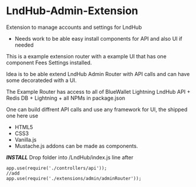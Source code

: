 # LndHub-Admin-Extension

Extension to manage accounts and settings for LndHub

- Needs work to be able easy install components for API and also UI if needed

This is a example extension router with a example UI that has one component Fees Settings installed.

Idea is to be able extend LndHub Admin Router with API calls and can have some decorateded with a UI.

The Example Router has access to all of BlueWallet Lightning LndHub API + Redis DB + Lightning + all NPMs in package.json

One can build diffrent API calls and use any framework for UI, the shipped one here use 
- HTML5
- CSS3
- Vanilla.js
- Mustache.js
addons can be made as components.

***INSTALL***
Drop folder into /LndHub/index.js line after
```
app.use(require('./controllers/api'));
//add
app.use(require('./extensions/admin/adminRouter'));
```
